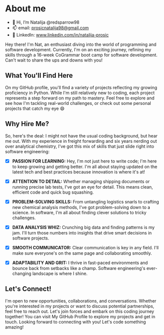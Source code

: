 # About me

- 👋 Hi, I’m Natalija @redsparrow98
- 📫 email: prosicnatalija98@gmail.com
- 🔗 LinkedIn: www.linkedin.com/in/natalija-prosic

Hey there! I'm Nat, an enthusiast diving into the world of programming and software development. Currently, I'm on an exciting journey, refining my skills through a 16-week CoGrammar boot camp for software development. Can't wait to share the ups and downs with you!

## What You'll Find Here

On my GitHub profile, you'll find a variety of projects reflecting my growing proficiency in Python. While I'm still relatively new to coding, each project represents a step forward on my path to mastery. Feel free to explore and see how I'm tackling real-world challenges, or check out some personal projects that catch my eye 😄

## Why Hire Me?

So, here's the deal: 
I might not have the usual coding background, but hear me out. With my experience in freight forwarding and six years nerding out over analytical chemistry, I've got this mix of skills that just slide right into software engineering:

- [x] __PASSION FOR LEARNING:__ Hey, I'm not just here to write code; I'm here to keep growing and getting better. I'm all about staying updated on the latest tech and best practices because innovation is where it's at!

- [x] __ATTENTION TO DETAIL:__ Whether managing shipping documents or running precise lab tests, I've got an eye for detail. This means clean, efficient code and quick bug squashing.

- [x] __PROBLEM-SOLVING SKILLS:__ From untangling logistics snarls to crafting new chemical analysis methods, I've got problem-solving down to a science. In software, I'm all about finding clever solutions to tricky challenges.

- [x] __DATA ANALYSIS WHIZ:__ Crunching big data and finding patterns is my jam. I'll turn those numbers into insights that drive smart decisions in software projects.

- [x] __SMOOTH COMMUNICATOR:__ Clear communication is key in any field. I'll make sure everyone's on the same page and collaborating smoothly.

- [x] __ADAPTABILITY AND GRIT:__ I thrive in fast-paced environments and bounce back from setbacks like a champ. Software engineering's ever-changing landscape is where I shine.

## Let's Connect!
I'm open to new opportunities, collaborations, and conversations.
Whether you're interested in my projects or want to discuss potential partnerships, feel free to reach out. Let's join forces and embark on this coding journey together!
You can visit My GitHub Profile to explore my projects and get in touch. Looking forward to connecting with you!
Let's code something amazing!
